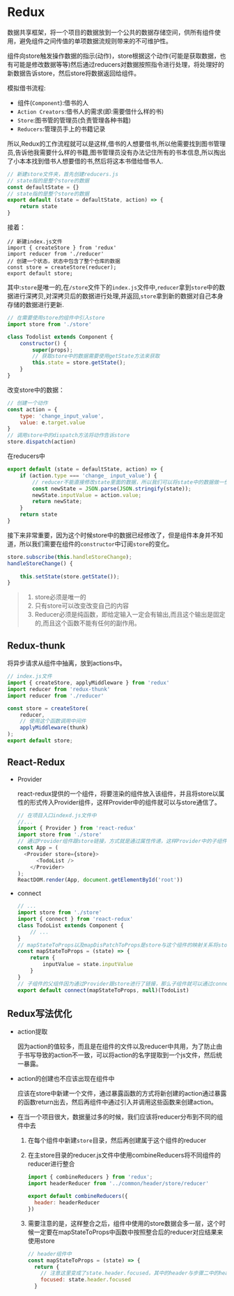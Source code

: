 # Redux

数据共享框架，将一个项目的数据放到一个公共的数据存储空间，供所有组件使用，避免组件之间传值的单项数据流规则带来的不可维护性。

组件向store触发操作数据的指示(动作)，store根据这个动作(可能是获取数据，也有可能是修改数据等等)然后通过reducers对数据按照指令进行处理，将处理好的新数据告诉store，然后store将数据返回给组件。

模拟借书流程:

- 组件(`Component`):借书的人
- `Action Creators`:借书人的需求(即:需要借什么样的书)
- `Store`:图书管的管理员(负责管理各种书籍)
- `Reducers`:管理员手上的书籍记录

所以,Redux的工作流程就可以是这样,借书的人想要借书,所以他需要找到图书管理员,告诉他我需要什么样的书籍,图书管理员没有办法记住所有的书本信息,所以掏出了小本本找到借书人想要借的书,然后将这本书借给借书人.

```javascript
// 新建store文件夹，首先创建reducers.js
// state指的是整个store的数据
const defaultState = {}
// state指的是整个store的数据
export default (state = defaultState, action) => {
    return state
}
```

接着：

```react
// 新建index.js文件
import { createStore } from 'redux'
import reducer from './reducer'
// 创建一个状态，状态中包含了整个仓库的数据
const store = createStore(reducer);
export default store;
```

其中:`store`是唯一的,在`/store`文件下的`index.js`文件中,`reducer`拿到`store`中的数据进行深拷贝,对深拷贝后的数据进行处理,并返回,`store`拿到新的数据对自己本身存储的数据进行更新.

```javascript
// 在需要使用store的组件中引入store
import store from './store'

class Todolist extends Component {
    constructor() {
        super(props);
        // 获取store中的数据需要使用getState方法来获取
        this.state = store.getState();
    }
}
```

改变store中的数据：

```javascript
// 创建一个动作
const action = {
    type: 'change_input_value',
    value: e.target.value
}
// 调用store中的dispatch方法将动作告诉store
store.dispatch(action)
```

在reducers中

```javascript
export default (state = defaultState, action) => {
    if (action.type === 'change_ input_value') {
        // reducer不能直接修改state里面的数据，所以我们可以将state中的数据做一份深拷贝，修改拷贝过来的数据，然后将修改后的数据返回
        const newState = JSON.parse(JSON.stringify(state));
        newState.inputValue = action.value;
        return newState;
    }
    return state
}
```

接下来非常重要，因为这个时候store中的数据已经修改了，但是组件本身并不知道，所以我们需要在组件的`constructor`中订阅`store`的变化。

```javascript
store.subscribe(this.handleStoreChange);
handleStoreChange() {
    
    this.setState(store.getState());
}
```

> 1. store必须是唯一的
> 2. 只有store可以改变改变自己的内容
> 3. Reducer必须是纯函数，即给定输入一定会有输出,而且这个输出是固定的,而且这个函数不能有任何的副作用。

## Redux-thunk

将异步请求从组件中抽离，放到actions中。

```javascript
// index.js文件
import { createStore, applyMiddleware } from 'redux'
import reducer from 'redux-thunk'
import reducer from './reducer'

const store = createStore(
    reducer,
    // 使用这个函数调用中间件
    applyMiddleware(thunk)
);
export default store;
```

## React-Redux

+ Provider

  react-redux提供的一个组件，将要渲染的组件放入该组件，并且将store以属性的形式传入Provider组件，这样Provider中的组件就可以与store通信了。

  ```javascript
  // 在项目入口indexd.js文件中
  //...
  import { Provider } from 'react-redux'
  import store from './store'
  // 通过Provider组件跟store链接，方式就是通过属性传递，这样Provider中的子组件都能够使用store中的数据
  const App = (
  	<Provider store={store}>
      	<TodoList />
      </Provider>
  );
  ReactDOM.render(App, document.getElementById('root'))
  ```

+ connect

  ```javascript
  // ...
  import store from './store'
  import { connect } from 'react-redux'
  class TodoList extends Component {
      // ...
  }
  // mapStateToProps以及mapDisPatchToProps是store与这个组件的映射关系将store中的值映射到该组件的props属性中，
  const mapStateToProps = (state) => {
      return {
          inputValue = state.inputValue
      }
  }
  // 子组件的父组件因为通过Provider跟store进行了链接，那么子组件就可以通过connect链接store来获取store中的数据
  export default connect(mapStateToProps, null)(TodoList)
  ```

  

## Redux写法优化

+ action提取

  因为action的值较多，而且是在组件的文件以及reducer中共用，为了防止由于书写导致的action不一致，可以将action的名字提取到一个js文件，然后统一暴露。

+ action的创建也不应该出现在组件中

  应该在store中新建一个文件，通过暴露函数的方式将新创建的action通过暴露的函数return出去，然后再组件中通过引入并调用这些函数来创建action。

+ 在当一个项目很大，数据量过多的时候，我们应该将reducer分布到不同的组件中去

  1. 在每个组件中新建`store`目录，然后再创建属于这个组件的reducer

  2. 在主store目录的reducer.js文件中使用combineReducers将不同组件的reducer进行整合

     ```javascript
     import { combineReducers } from 'redux';
     import headerReducer from '../common/header/store/reducer'
     
     export default combineReducers({
       header: headerReducer
     })
     
     ```

  3. 需要注意的是，这样整合之后，组件中使用的store数据会多一层，这个时候一定要在mapStateToProps中函数中按照整合后的reducer对应结果来使用store

     ```javascript
     // header组件中
     const mapStateToProps = (state) => {
       return {
         // 注意这里变成了state.header.focused，其中的header与步骤二中的header对应  
         focused: state.header.focused
       }
     ```

     